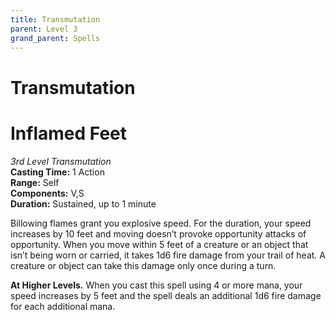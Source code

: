 ```yaml
---
title: Transmutation
parent: Level 3
grand_parent: Spells
---
```


# Transmutation

# Inflamed Feet
*3rd Level Transmutation*<br>
**Casting Time:** 1 Action<br>
**Range:** Self<br>
**Components:** V,S<br>
**Duration:** Sustained, up to 1 minute
 
Billowing flames grant you explosive speed. For the duration, your speed increases by 10 feet and moving doesn’t provoke opportunity attacks of opportunity. When you move within 5 feet of a creature or an object that isn’t being worn or carried, it takes 1d6 fire damage from your trail of heat. A creature or object can take this damage only once during a turn.

**At Higher Levels.** When you cast this spell using 4 or more mana, your speed increases by 5 feet and the spell deals an additional 1d6 fire damage for each additional mana.
